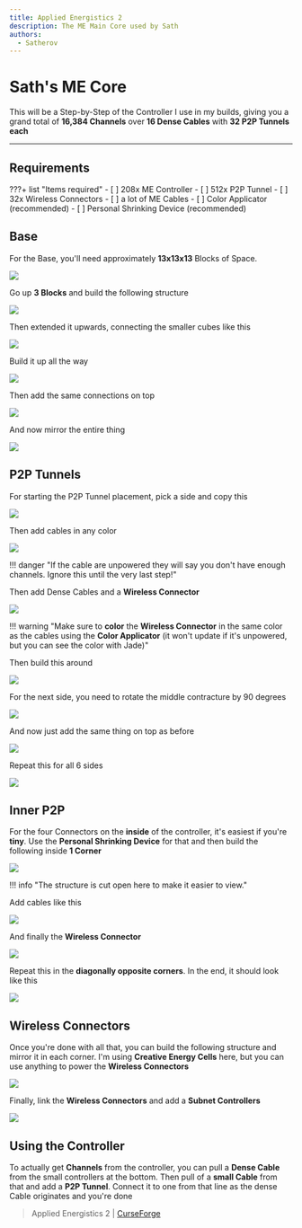 ```yaml
---
title: Applied Energistics 2
description: The ME Main Core used by Sath
authors:
  - Satherov
---
```


# Sath's ME Core

This will be a Step-by-Step of the Controller I use in my builds, giving you a grand total of **16,384 Channels** over **16 Dense Cables** with **32 P2P Tunnels each**

---

## Requirements

???+ list "Items required"
    - [ ] 208x ME Controller
    - [ ] 512x P2P Tunnel
    - [ ] 32x Wireless Connectors
    - [ ] a lot of ME Cables
    - [ ] Color Applicator (recommended)
    - [ ] Personal Shrinking Device (recommended)

## Base

For the Base, you'll need approximately **13x13x13** Blocks of Space.

![](img/controller/controllerBase.png)

Go up **3 Blocks** and build the following structure

![](img/controller/controller1.png)

Then extended it upwards, connecting the smaller cubes like this

![](img/controller/controller2.png)

Build it up all the way

![](img/controller/controller3.png)

Then add the same connections on top

![](img/controller/controller4.png)

And now mirror the entire thing

![](img/controller/controller5.png)

## P2P Tunnels

For starting the P2P Tunnel placement, pick a side and copy this

![](img/controller/p2p1.png)

Then add cables in any color

![](img/controller/p2p2.png)

!!! danger "If the cable are unpowered they will say you don't have enough channels. Ignore this until the very last step!"

Then add Dense Cables and a **Wireless Connector**

![](img/controller/p2p3.png)

!!! warning "Make sure to **color** the **Wireless Connector** in the same color as the cables using the **Color Applicator** (it won't update if it's unpowered, but you can see the color with Jade)"

Then build this around

![](img/controller/p2p4.png)

For the next side, you need to rotate the middle contracture by 90 degrees

![](img/controller/p2p5.png)

And now just add the same thing on top as before

![](img/controller/p2p6.png)

Repeat this for all 6 sides

![](img/controller/p2p7.png)

## Inner P2P

For the four Connectors on the **inside** of the controller, it's easiest if you're **tiny**. Use the **Personal Shrinking Device** for that and then build the following inside **1 Corner**

![](img/controller/corner1.png)

!!! info "The structure is cut open here to make it easier to view."

Add cables like this

![](img/controller/corner2.png)

And finally the **Wireless Connector**

![](img/controller/corner3.png)

Repeat this in the **diagonally opposite corners**. In the end, it should look like this

![](img/controller/done.png)

## Wireless Connectors

Once you're done with all that, you can build the following structure and mirror it in each corner. I'm using **Creative Energy Cells** here, but you can use anything to power the **Wireless Connectors**

![](img/controller/connectors1.png)

Finally, link the **Wireless Connectors** and add a **Subnet Controllers**

![](img/controller/connectors2.png)

## Using the Controller

To actually get **Channels** from the controller, you can pull a **Dense Cable** from the small controllers at the bottom.
Then pull of a **small Cable** from that and add a **P2P Tunnel**. 
Connect it to one from that line as the dense Cable originates and you're done

> Applied Energistics 2 | [CurseForge](https://legacy.curseforge.com/minecraft/mc-mods/applied-energistics-2)
